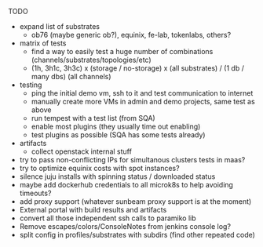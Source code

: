 
TODO

- expand list of substrates
    - ob76 (maybe generic ob?), equinix, fe-lab, tokenlabs, others?
- matrix of tests
    - find a way to easily test a huge number of combinations (channels/substrates/topologies/etc)
    - (1h, 3h1c, 3h3c) x (storage / no-storage) x (all substrates) / (1 db / many dbs) (all channels)
- testing
    - ping the initial demo vm, ssh to it and test communication to internet
    - manually create more VMs in admin and demo projects, same test as above
    - run tempest with a test list (from SQA)
    - enable most plugins (they usually time out enabling)
    - test plugins as possible (SQA has some tests already)
- artifacts
    - collect openstack internal stuff
- try to pass non-conflicting IPs for simultanous clusters tests in maas?
- try to optimize equinix costs with spot instances?
- silence juju installs with spinning status / downloaded status
- maybe add dockerhub credentials to all microk8s to help avoiding timeouts?
- add proxy support (whatever sunbeam proxy support is at the moment)
- External portal with build results and artifacts
- convert all those independent ssh calls to paramiko lib
- Remove escapes/colors/ConsoleNotes from jenkins console log?
- split config in profiles/substrates with subdirs (find other repeated code)
